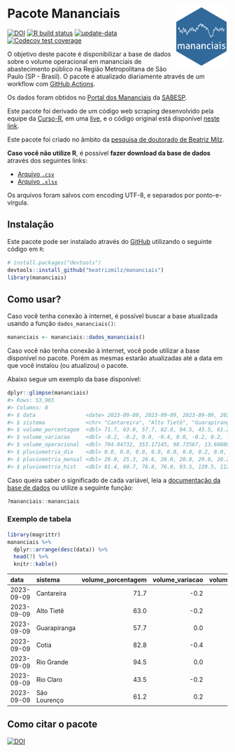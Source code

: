 
<!-- README.md is generated from README.Rmd. Please edit that file -->

# Pacote Mananciais <img src="man/figures/hexlogo.png" align="right" width = "120px"/>

<!-- badges: start -->

[![DOI](https://zenodo.org/badge/DOI/10.5281/zenodo.4733056.svg)](https://doi.org/10.5281/zenodo.4733056)
[![R build
status](https://github.com/beatrizmilz/mananciais/workflows/R-CMD-check/badge.svg)](https://github.com/beatrizmilz/mananciais/actions)
[![update-data](https://github.com/beatrizmilz/mananciais/actions/workflows/2-update_data.yaml/badge.svg)](https://github.com/beatrizmilz/mananciais/actions/workflows/2-update_data.yaml)
[![Codecov test
coverage](https://codecov.io/gh/beatrizmilz/mananciais/branch/master/graph/badge.svg)](https://codecov.io/gh/beatrizmilz/mananciais?branch=master)
<!-- badges: end -->

O objetivo deste pacote é disponibilizar a base de dados sobre o volume
operacional em mananciais de abastecimento público na Região
Metropolitana de São Paulo (SP - Brasil). O pacote é atualizado
diariamente através de um workflow com [GitHub
Actions](https://github.com/beatrizmilz/mananciais/actions).

Os dados foram obtidos no [Portal dos
Mananciais](http://mananciais.sabesp.com.br/Situacao) da
[SABESP](http://site.sabesp.com.br/site/Default.aspx).

Este pacote foi derivado de um código web scraping desenvolvido pela
equipe da [Curso-R](https://www.curso-r.com/), em uma
[live](https://youtu.be/jvZIxrMmOcQ), e o código original está
disponível [neste
link](https://github.com/curso-r/lives/blob/master/drafts/20200730_scraper_sabesp.R).

Este pacote foi criado no âmbito da [pesquisa de doutorado de Beatriz
Milz](https://beatrizmilz.github.io/tese/).

**Caso você não utilize R**, é possível **fazer download da base de
dados** através dos seguintes links:

- [Arquivo
  `.csv`](https://github.com/beatrizmilz/mananciais/raw/master/inst/extdata/mananciais.csv)
- [Arquivo
  `.xlsx`](https://github.com/beatrizmilz/mananciais/blob/master/inst/extdata/mananciais.xlsx?raw=true)

Os arquivos foram salvos com encoding UTF-8, e separados por
ponto-e-vírgula.

## Instalação

Este pacote pode ser instalado através do [GitHub](https://github.com/)
utilizando o seguinte código em `R`:

``` r
# install.packages("devtools")
devtools::install_github("beatrizmilz/mananciais")
library(mananciais)
```

## Como usar?

Caso você tenha conexão à internet, é possível buscar a base atualizada
usando a função `dados_mananciais()`:

``` r
mananciais <- mananciais::dados_mananciais() 
```

Caso você não tenha conexão à internet, você pode utilizar a base
disponível no pacote. Porém as mesmas estarão atualizadas até a data em
que você instalou (ou atualizou) o pacote.

Abaixo segue um exemplo da base disponível:

``` r
dplyr::glimpse(mananciais)
#> Rows: 53,965
#> Columns: 8
#> $ data                <date> 2023-09-09, 2023-09-09, 2023-09-09, 2023-09-09, 2…
#> $ sistema             <chr> "Cantareira", "Alto Tietê", "Guarapiranga", "Cotia…
#> $ volume_porcentagem  <dbl> 71.7, 63.0, 57.7, 82.8, 94.5, 43.5, 61.2, 71.9, 63…
#> $ volume_variacao     <dbl> -0.2, -0.2, 0.0, -0.4, 0.0, -0.2, 0.2, -0.3, -0.1,…
#> $ volume_operacional  <dbl> 704.04732, 353.17145, 98.73567, 13.66088, 105.9939…
#> $ pluviometria_dia    <dbl> 0.0, 0.0, 0.0, 0.0, 0.0, 0.0, 0.2, 0.0, 0.1, 0.0, …
#> $ pluviometria_mensal <dbl> 29.0, 25.3, 26.6, 26.0, 20.8, 29.8, 20.2, 29.0, 25…
#> $ pluviometria_hist   <dbl> 81.4, 60.7, 76.8, 76.0, 93.5, 139.5, 112.8, 81.4, …
```

Caso queira saber o significado de cada variável, leia a [documentação
da base de
dados](https://beatrizmilz.github.io/mananciais/reference/mananciais.html)
ou utilize a seguinte função:

``` r
?mananciais::mananciais
```

### Exemplo de tabela

``` r
library(magrittr)
mananciais %>% 
  dplyr::arrange(desc(data)) %>% 
  head(7) %>%
  knitr::kable()
```

| data       | sistema      | volume_porcentagem | volume_variacao | volume_operacional | pluviometria_dia | pluviometria_mensal | pluviometria_hist |
|:-----------|:-------------|-------------------:|----------------:|-------------------:|-----------------:|--------------------:|------------------:|
| 2023-09-09 | Cantareira   |               71.7 |            -0.2 |          704.04732 |              0.0 |                29.0 |              81.4 |
| 2023-09-09 | Alto Tietê   |               63.0 |            -0.2 |          353.17145 |              0.0 |                25.3 |              60.7 |
| 2023-09-09 | Guarapiranga |               57.7 |             0.0 |           98.73567 |              0.0 |                26.6 |              76.8 |
| 2023-09-09 | Cotia        |               82.8 |            -0.4 |           13.66088 |              0.0 |                26.0 |              76.0 |
| 2023-09-09 | Rio Grande   |               94.5 |             0.0 |          105.99393 |              0.0 |                20.8 |              93.5 |
| 2023-09-09 | Rio Claro    |               43.5 |            -0.2 |            5.95073 |              0.0 |                29.8 |             139.5 |
| 2023-09-09 | São Lourenço |               61.2 |             0.2 |           54.36992 |              0.2 |                20.2 |             112.8 |

## Como citar o pacote

[![DOI](https://zenodo.org/badge/DOI/10.5281/zenodo.4733056.svg)](https://doi.org/10.5281/zenodo.4733056)
